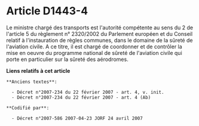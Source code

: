 # Article D1443-4

Le ministre chargé des transports est l'autorité compétente au sens du 2 de l'article 5 du règlement n° 2320/2002 du
Parlement européen et du Conseil relatif à l'instauration de règles communes, dans le domaine de la sûreté de l'aviation
civile. A ce titre, il est chargé de coordonner et de contrôler la mise en oeuvre du programme national de sûreté de
l'aviation civile qui porte en particulier sur la sûreté des aérodromes.

**Liens relatifs à cet article**

	**Anciens textes**:

	  - Décret n°2007-234 du 22 février 2007 - art. 4, v. init.
	  - Décret n°2007-234 du 22 février 2007 - art. 4 (Ab)

	**Codifié par**:

	  - Décret n°2007-586 2007-04-23 JORF 24 avril 2007
